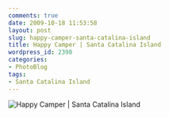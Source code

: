 ```yaml
---
comments: true
date: 2009-10-18 11:53:58
layout: post
slug: happy-camper-santa-catalina-island
title: Happy Camper | Santa Catalina Island
wordpress_id: 2398
categories:
- PhotoBlog
tags:
- Santa Catalina Island
---
```


![Happy Camper | Santa Catalina Island](http://ryanfitzer.com/main/wp-content/uploads/2009/10/catalina-island-28.jpg)

